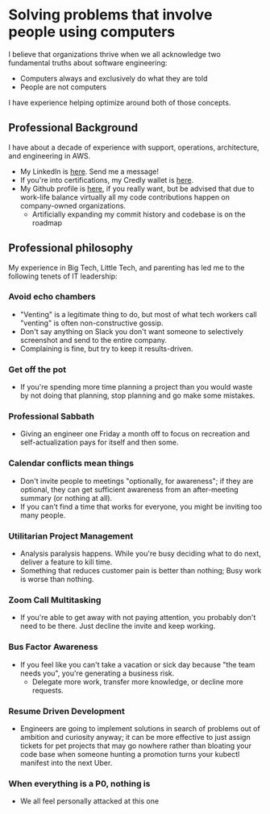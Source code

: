 # Solving problems that involve people using computers

I believe that organizations thrive when we all acknowledge two fundamental truths about software engineering:
- Computers always and exclusively do what they are told
- People are not computers

I have experience helping optimize around both of those concepts.

## Professional Background

I have about a decade of experience with support, operations, architecture, and engineering in AWS.
- My LinkedIn is [here](https://www.linkedin.com/in/csanford31). Send me a message!
- If you're into certifications, my Credly wallet is [here](https://www.credly.com/users/christopher-sanford.d404c872).
- My Github profile is [here](https://github.com/cisanford), if you really want, but be advised that due to work-life balance virtually all my code contributions happen on company-owned organizations.
  - Artificially expanding my commit history and codebase is on the roadmap
<!-- - You can download my resume [here](). -->

## Professional philosophy

My experience in Big Tech, Little Tech, and parenting has led me to the following tenets of IT leadership:

### Avoid echo chambers
- "Venting" is a legitimate thing to do, but most of what tech workers call "venting" is often non-constructive gossip.
- Don't say anything on Slack you don't want someone to selectively screenshot and send to the entire company.
- Complaining is fine, but try to keep it results-driven.

### Get off the pot
- If you're spending more time planning a project than you would waste by not doing that planning, stop planning and go make some mistakes.

### Professional Sabbath
- Giving an engineer one Friday a month off to focus on recreation and self-actualization pays for itself and then some.

### Calendar conflicts mean things
- Don't invite people to meetings "optionally, for awareness"; if they are optional, they can get sufficient awareness from an after-meeting summary (or nothing at all).
- If you can't find a time that works for everyone, you might be inviting too many people.

### Utilitarian Project Management
- Analysis paralysis happens. While you're busy deciding what to do next, deliver a feature to kill time.
- Something that reduces customer pain is better than nothing; Busy work is worse than nothing.

### Zoom Call Multitasking
- If you're able to get away with not paying attention, you probably don't need to be there. Just decline the invite and keep working.

### Bus Factor Awareness
- If you feel like you can't take a vacation or sick day because "the team needs you", you're generating a business risk.
  - Delegate more work, transfer more knowledge, or decline more requests.

### Resume Driven Development
- Engineers are going to implement solutions in search of problems out of ambition and curiosity anyway; it can be more effective to just assign tickets for pet projects that may go nowhere rather than bloating your code base when someone hunting a promotion turns your kubectl manifest into the next Uber.

### When everything is a P0, nothing is
- We all feel personally attacked at this one
